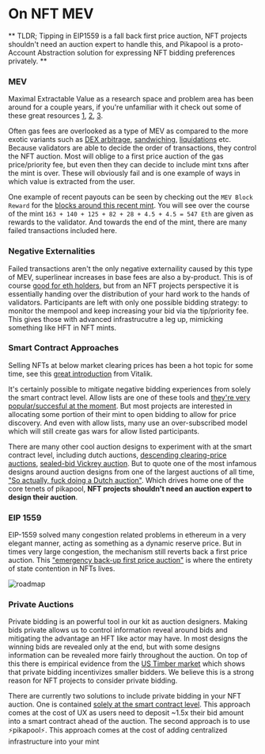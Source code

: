 # On NFT MEV

** TLDR; Tipping in EIP1559 is a fall back first price auction, NFT projects shouldn't need an auction expert to handle this, and Pikapool is a proto-Account Abstraction solution for expressing NFT bidding preferences privately. **

### MEV

Maximal Extractable Value as a research space and problem area has been around for a couple years, if you're unfamiliar with it check out some of these great resources [1](https://www.flashbots.net/#ec162c79202f4983a80a29b221970ec1), [2](https://arxiv.org/abs/1904.05234), [3](https://blog.shutter.network/what-the-heck-is-miner-extractable-value-a-series-about-mev-basics/).

Often gas fees are overlooked as a type of MEV as compared to the more exotic variants such as [DEX arbitrage](https://eigenphi-1.gitbook.io/classroom/mev-types/arbitrage), [sandwiching](https://eigenphi-1.gitbook.io/classroom/mev-types/sandwich-mev), [liquidations](https://eigenphi-1.gitbook.io/classroom/mev-types/liquidation) etc. Because validators are able to decide the order of transactions, they control the NFT auction. Most will oblige to a first price auction of the gas price/priority fee, but even then they can decide to include mint txns after the mint is over. These will obviously fail and is one example of ways in which value is extracted from the user. 

One example of recent payouts can be seen by checking out the `MEV Block Reward` for the [blocks around this recent mint](https://beaconcha.in/slot/5055601#overview). You will see over the course of the mint `163 + 140 + 125 + 82 + 28 + 4.5 + 4.5 = 547 Eth` are given as rewards to the validator. And towards the end of the mint, there are many failed transactions included here. 

### Negative Externalities

Failed transactions aren't the only negative externaility caused by this type of MEV, superlinear increases in base fees are also a by-product. This is of course [good for eth holders](https://ultrasound.money/), but from an NFT projects perspective it is essentially handing over the distribution of your hard work to the hands of validators. Participants are left with only one possible bidding strategy: to monitor the mempool and keep increasing your bid via the tip/priority fee. This gives those with advanced infrastrucutre a leg up, mimicking something like HFT in NFT mints.

### Smart Contract Approaches

Selling NFTs at below market clearing prices has been a hot topic for some time, see this [great introduction](https://vitalik.ca/general/2021/08/22/prices.html) from Vitalik.

It's certainly possible to mitigate negative bidding experiences from solely the smart contract level. Allow lists are one of these tools and [they're very popular/succesful at the moment](https://collective.xyz/blog/the-evolution-of-nft-allowlists-and-presale-minting). But most projects are interested in allocating some portion of their mint to open bidding to allow for price discovery. And even with allow lists, many use an over-subscribed model which will still create gas wars for allow listed participants. 

There are many other cool auction designs to experiment with at the smart contract level, including dutch auctions, [descending clearing-price auctions](https://a16zcrypto.com/nft-sales-market-clearing-gas-wars-auction-mechanism-design-for-builders/), [sealed-bid Vickrey auction](https://a16zcrypto.com/hidden-in-plain-sight-a-sneaky-solidity-implementation-of-a-sealed-bid-auction/). But to quote one of the most infamous designs around auction designs from one of the largest auctions of all time, ["So actually, fuck doing a Dutch auction"](https://mirror.xyz/0x3ae401F245034dAe25af1e2f9b9Bb8F006b1Dc6e/ErZMh-0TTwMrAKPJ1hlDcjvNfZvQ998G-B-oTS6BVQk). Which drives home one of the core tenets of pikapool, **NFT projects shouldn't need an auction expert to design their auction**.

### EIP 1559

EIP-1559 solved many congestion related problems in ethereum in a very elegant manner, acting as something as a dynamic reserve price. But in times very large congestion, the mechanism still reverts back a first price auction. This ["emergency back-up first price auction"](https://youtu.be/a9SB3uXR1qw?t=1604) is where the entirety of state contention in NFTs lives. 

![roadmap](/img/eip1559.png)

### Private Auctions

Private bidding is an powerful tool in our kit as auction designers. Making bids private allows us to control information reveal around bids and mitigating the advantage an HFT like actor may have. In most designs the winning bids are revealed only at the end, but with some designs information can be revealed more fairly throughout the auction. On top of this there is empirical evidence from the [US Timber market](http://web.mit.edu/athey/www/skewall.pdf) which shows that private bidding incentivizes smaller bidders. We believe this is a strong reason for NFT projects to consider private bidding. 


There are currently two solutions to include private bidding in your NFT auction. One is contained [solely at the smart contract level](https://a16zcrypto.com/hidden-in-plain-sight-a-sneaky-solidity-implementation-of-a-sealed-bid-auction/). This approach comes at the cost of UX as users need to deposit ~1.5x their bid amount into a smart contract ahead of the auction. The second approach is to use ⚡️pikapool⚡️. This approach comes at the cost of adding centralized infrastructure into your mint 
